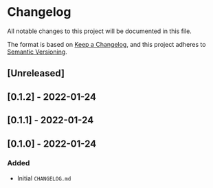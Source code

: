 # Changelog
All notable changes to this project will be documented in this file.

The format is based on [Keep a Changelog](https://keepachangelog.com/en/1.0.0/),
and this project adheres to [Semantic Versioning](https://semver.org/spec/v2.0.0.html).

## [Unreleased]

## [0.1.2] - 2022-01-24
## [0.1.1] - 2022-01-24
## [0.1.0] - 2022-01-24

### Added
- Initial `CHANGELOG.md`
